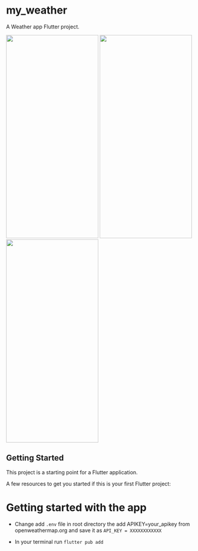 # my_weather

A Weather app Flutter project.

<img src="https://github.com/R-salton/my_weather/assets/84921448/f972ef62-5d39-43ec-9ef0-bd169dd736f2" width="250" height="550">
<img src="https://github.com/R-salton/my_weather/assets/84921448/f972ef62-5d39-43ec-9ef0-bd169dd736f2](https://github.com/R-salton/my_weather/assets/84921448/c646a186-fb37-4406-b000-7a999f8e688e)" width="250" height="550">
<img src="https://github.com/R-salton/my_weather/assets/84921448/b28dcc92-5a4c-4626-aee2-62a3caee1abd" width="250" height="550">




## Getting Started

This project is a starting point for a Flutter application.

A few resources to get you started if this is your first Flutter project:

# Getting started with the app

- Change add `.env` file in root directory the add APIKEY=your_apikey from openweathermap.org and save it as
  `API_KEY = XXXXXXXXXXXX`

- In your terminal run `flutter pub add`
